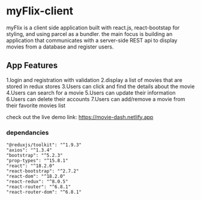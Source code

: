 # myFlix-client
myFlix is a client side application built with react.js, react-bootstap for styling, and using parcel as a bundler. the main focus is building an application that communicates with a server-side REST api to display movies from a database and register users. 

## App Features 
1.login and registration with validation 
2.display a list of movies that are stored in redux stores
3.Users can click and find the details about the movie
4.Users can search for a  movie
5.Users can update their information
6.Users can delete their accounts
7.Users can add/remove a movie from their favorite movies list

check out the live demo link: https://movie-dash.netlify.app
 
 ### dependancies 
    "@reduxjs/toolkit": "^1.9.3"
    "axios": "^1.3.4"
    "bootstrap": "^5.2.3"
    "prop-types": "^15.8.1"
    "react": "^18.2.0"
    "react-bootstrap": "^2.7.2"
    "react-dom": "^18.2.0"
    "react-redux": "^8.0.5"
    "react-router": "^6.8.1"
    "react-router-dom": "^6.8.1"
